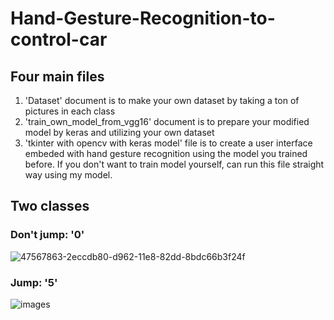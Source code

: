 # Hand-Gesture-Recognition-to-control-car
## Four main files
1. 'Dataset' document is to make your own dataset by taking a ton of pictures in each class
2. 'train_own_model_from_vgg16' document is to prepare your modified model by keras and utilizing your own dataset
3. 'tkinter with opencv with keras model' file is to create a user interface embeded with hand gesture recognition using the model you trained before. If you don't want to train model yourself, can run this file straight way using my model.
## Two classes
### Don't jump: '0'
![47567863-2eccdb80-d962-11e8-82dd-8bdc66b3f24f](https://user-images.githubusercontent.com/74718176/149664855-5ef6698c-7974-4bc4-bc93-0072f073464a.jpg)
### Jump: '5' 
![images](https://user-images.githubusercontent.com/74718176/155086295-0b6fb033-329b-4105-8472-11219bb4d727.jpeg)


